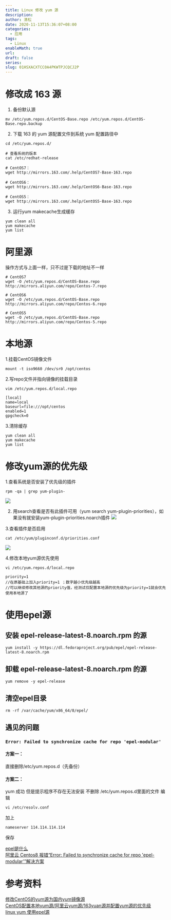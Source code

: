 ```yaml
---
title: Linux 修改 yum 源
description: 
author: 清松
date: 2020-11-13T15:36:07+08:00
categories:
  - 应用
tags:
  - Linux
enableMath: true
url: 
draft: false
series: 
slug: 01HSXACXTCC0A4PKWTPJCQCJ2P
---
```

# 修改成 163 源
1. 备份默认源
```
mv /etc/yum.repos.d/CentOS-Base.repo /etc/yum.repos.d/CentOS-Base.repo.backup
```
2. 下载 163 的 yum 源配置文件到系统 yum 配置路径中
```
cd /etc/yum.repos.d/

# 查看系统的版本
cat /etc/redhat-release

# CentOS7：
wget http://mirrors.163.com/.help/CentOS7-Base-163.repo

# CentOS6：
wget http://mirrors.163.com/.help/CentOS6-Base-163.repo

# CentOS5：
wget http://mirrors.163.com/.help/CentOS5-Base-163.repo
```
3. 运行yum makecache生成缓存
```
yum clean all
yum makecache   
yum list 
```
# 阿里源
操作方式与上面一样，只不过是下载的地址不一样
```
# CentOS7
wget -O /etc/yum.repos.d/CentOS-Base.repo http://mirrors.aliyun.com/repo/Centos-7.repo

# CentOS6
wget -O /etc/yum.repos.d/CentOS-Base.repo http://mirrors.aliyun.com/repo/Centos-6.repo

# CentOS5
wget -O /etc/yum.repos.d/CentOS-Base.repo http://mirrors.aliyun.com/repo/Centos-5.repo
```

# 本地源
1.挂载CentOS镜像文件
```
mount -t iso9660 /dev/sr0 /opt/centos
```
2.写repo文件并指向镜像的挂载目录
```
vim /etc/yum.repos.d/local.repo

[local]
name=local
baseurl=file:///opt/centos
enabled=1
gpgcheck=0
```
3.清除缓存
```
yum clean all
yum makecache   
yum list   
```

# 修改yum源的优先级
1.查看系统是否安装了优先级的插件
```
rpm -qa | grep yum-plugin-
```
![](https://img2018.cnblogs.com/blog/1047569/201909/1047569-20190920114734451-2023156632.png)

2. 用search查看是否有此插件可用（yum search yum-plugin-priorities），如果没有就安装yum-plugin-priorities.noarch插件
![](https://img2018.cnblogs.com/blog/1047569/201909/1047569-20190920114922169-1907780763.png)

3.查看插件是否启用
```
cat /etc/yum/pluginconf.d/priorities.conf
```
![](https://img2018.cnblogs.com/blog/1047569/201909/1047569-20190920115051693-1664620722.png)

4.修改本地yum源优先使用
```
vi /etc/yum.repos.d/local.repo

priority=1
//在原基础上加入priority=1 ；数字越小优先级越高
//可以继续修改其他源的priority值，经测试仅配置本地源的优先级为priority=1就会优先使用本地源了
```

# 使用epel源
## 安装 epel-release-latest-8.noarch.rpm 的源
```
yum install -y https://dl.fedoraproject.org/pub/epel/epel-release-latest-8.noarch.rpm
```
## 卸载 epel-release-latest-8.noarch.rpm 的源
```
yum remove -y epel-release
```
## 清空epel目录
```
rm -rf /var/cache/yum/x86_64/8/epel/
```
## 遇见的问题
### `Error: Failed to synchronize cache for repo 'epel-modular'`
#### 方案一：
直接删除/etc/yum.repos.d（先备份）
#### 方案二：
yum 成功 但是提示程序不存在无法安装
不删除 /etc/yum.repos.d里面的文件
编辑
```
vi /etc/resolv.conf
```
加上 
```
nameserver 114.114.114.114
```
保存

[epel是什么](https://www.cnblogs.com/fps2tao/p/7580188.html)  
[阿里云 Centos8 报错“Error: Failed to synchronize cache for repo 'epel-modular'”解决方案](https://blog.csdn.net/h2511425100/article/details/104169013)


# 参考资料
[修改CentOS的yum源为国内yum镜像源](http://www.mamicode.com/info-detail-2281451.html)  
[CentOS配置本地yum源/阿里云yum源/163yuan源并配置yum源的优先级](https://www.cnblogs.com/wzhc/p/11556119.html)  
[linux yum 使用epel源](https://www.cnblogs.com/chengege/p/11128650.html)
